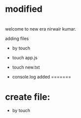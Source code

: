 # modified 
#
welcome to new era
nirwair kumar.

adding files
* by touch <file name>
* touch app.js
* touch new.txt


* console.log added
=======

# create file:
* by touch <by file name>

  

